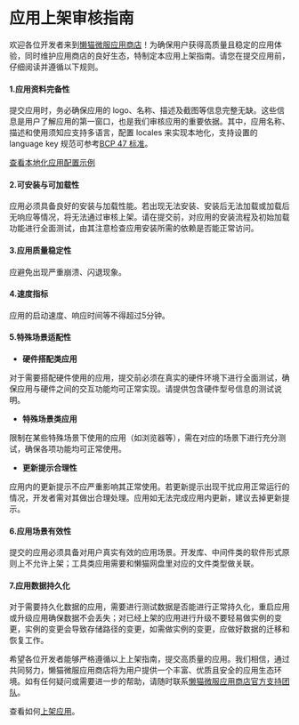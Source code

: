 # 应用上架审核指南
欢迎各位开发者来到[懒猫微服应用商店](https://appstore.lazycat.cloud/#/shop)！为确保用户获得高质量且稳定的应用体验，同时维护应用商店的良好生态，特制定本应用上架指南。请您在提交应用前，仔细阅读并遵循以下规则。

#### 1.应用资料完备性
提交应用时，务必确保应用的 logo、名称、描述及截图等信息完整无缺。这些信息是用户了解应用的第一窗口，也是我们审核应用的重要依据。其中，应用名称、描述和使用须知应支持多语言，配置 locales 来实现本地化，支持设置的 language key 规范可参考[BCP 47 标准](https://en.wikipedia.org/wiki/IETF_language_tag)。

[查看本地化应用配置示例](./spec/manifest.md#i18n)

#### 2.可安装与可加载性
应用必须具备良好的安装与加载性能。若出现无法安装、安装后无法加载或加载后无响应等情况，将无法通过审核上架。请在提交前，对应用的安装流程及初始加载功能进行全面测试，由其注意检查应用安装所需的依赖是否能正常访问。

#### 3.应用质量稳定性
应避免出现严重崩溃、闪退现象。

#### 4.速度指标
应用的启动速度、响应时间等不得超过5分钟。

#### 5.特殊场景适配性
-  **硬件搭配类应用**

对于需要搭配硬件使用的应用，提交前必须在真实的硬件环境下进行全面测试，确保应用与硬件之间的交互功能均可正常实现。请提供包含硬件型号信息的测试说明。

-  **特殊场景类应用**

限制在某些特殊场景下使用的应用（如浏览器等），需在对应的场景下进行充分测试，确保各项功能均可正常使用。

-  **更新提示合理性**

应用内的更新提示不应严重影响其正常使用。若更新提示出现干扰应用正常运行的情况，开发者需对其做出合理处理。应用如无法完成应用内更新，建议去掉更新提示。

#### 6.应用场景有效性
提交的应用必须具备对用户真实有效的应用场景。开发库、中间件类的软件形式原则上不允许上架；工具类应用需要和懒猫网盘里对应的文件类型做关联。

#### 7.应用数据持久化
对于需要持久化数据的应用，需要进行测试数据是否能进行正常持久化，重启应用或升级应用确保数据不会丢失；对已经上架的应用进行升级不要轻易做实例的变更，实例的变更会导致存储路径的变更，如需做实例的变更，应做好数据的迁移和恢复工作。

希望各位开发者能够严格遵循以上上架指南，提交高质量的应用。我们相信，通过共同努力，懒猫微服应用商店将为用户提供一个丰富、优质且安全的应用生态环境。如有任何疑问或需要进一步的帮助，请随时联系[懒猫微服应用商店官方支持团队](https://lazycat.cloud/about?navtype=AfterSalesService)。

查看如何[上架应用](./publish-app.md)。